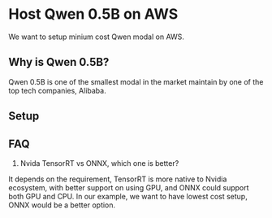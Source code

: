 # Host Qwen 0.5B on AWS

We want to setup minium cost Qwen modal on AWS.

## Why is Qwen 0.5B?

Qwen 0.5B is one of the smallest modal in the market maintain by one of the top tech companies, Alibaba.

## Setup

## FAQ

1. Nvida TensorRT vs ONNX, which one is better?

It depends on the requirement, TensorRT is more native to Nvidia ecosystem, with better support on using 
GPU, and ONNX could support both GPU and CPU. In our example, we want to have lowest cost setup, ONNX 
would be a better option.

